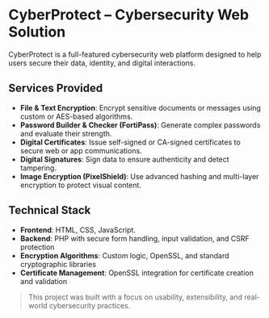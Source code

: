# CyberProtect – Cybersecurity Web Solution

CyberProtect is a full-featured cybersecurity web platform designed to help users secure their data, identity, and digital interactions.

## Services Provided

- **File & Text Encryption**: Encrypt sensitive documents or messages using custom or AES-based algorithms.
- **Password Builder & Checker (FortiPass)**: Generate complex passwords and evaluate their strength.
- **Digital Certificates**: Issue self-signed or CA-signed certificates to secure web or app communications.
- **Digital Signatures**: Sign data to ensure authenticity and detect tampering.
- **Image Encryption (PixelShield)**: Use advanced hashing and multi-layer encryption to protect visual content.

## Technical Stack

- **Frontend**: HTML, CSS, JavaScript.
- **Backend**: PHP with secure form handling, input validation, and CSRF protection
- **Encryption Algorithms**: Custom logic, OpenSSL, and standard cryptographic libraries
- **Certificate Management**: OpenSSL integration for certificate creation and validation

> This project was built with a focus on usability, extensibility, and real-world cybersecurity practices.
